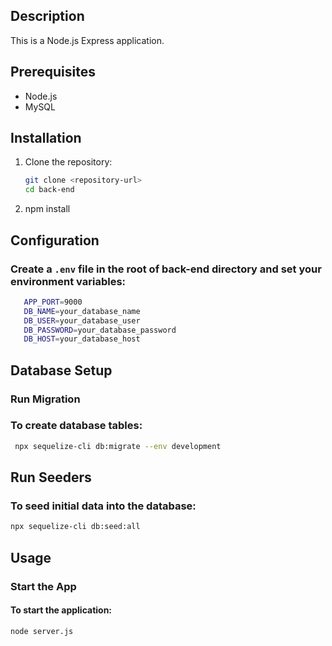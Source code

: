 ## Description

This is a Node.js Express application.

## Prerequisites

- Node.js
- MySQL

## Installation

1. Clone the repository:

   ```bash
   git clone <repository-url>
   cd back-end
   ```

2. npm install

## Configuration
### Create a `.env` file in the root of back-end directory and set your environment variables:

   ```bash
      APP_PORT=9000
      DB_NAME=your_database_name
      DB_USER=your_database_user
      DB_PASSWORD=your_database_password
      DB_HOST=your_database_host
   ```   

## Database Setup

### Run Migration

### To create database tables:

   ```bash
    npx sequelize-cli db:migrate --env development
   ```

## Run Seeders
### To seed initial data into the database:

   ```bash
   npx sequelize-cli db:seed:all
   ```

## Usage
### Start the App
#### To start the application:

   ```bash
   node server.js
   ```
